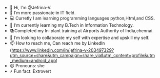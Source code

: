 - 👋 Hi, I’m @Jefrina-V.
- 👀 I’m more passionate in IT field.
-  💻 Curretly I am learning programming languages python,Html,and CSS.
- 🌱 I’m currently learning my B.Tech in Information Technology.
- 📚Completed my In-plant training at Airports Authority of India,chennai.
- 💞️ I’m looking to collaborate my self with expertise and upskill my self.
- 📫 How to reach me, Can reach me by LinkedIn (https://www.linkedin.com/in/jefrina-v-203497329?utm_source=share&utm_campaign=share_via&utm_content=profile&utm_medium=android_app)
- 😄 Pronouns: she
- ⚡ Fun fact: Extrovert

<!---
Jefrina-V/Jefrina-V is a ✨ special ✨ repository because its `README.md` (this file) appears on your GitHub profile.
You can click the Preview link to take a look at your changes.
--->
